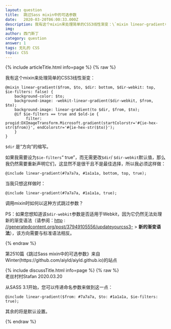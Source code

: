 ```yaml
---
layout: question
title:  跳过Sass mixin中的可选参数
date:   2020-03-20T06:00:33.000Z
description: 我有这个mixin来处理简单的CSS3线性渐变：\`mixin linear-gradient($from, $to, $dir  bottom, $d...
img: 
author: 西门斯丁
category: question
answer: 1
tags: 无礼的 CSS
topic: CSS
---
```

<div class="article-root">
  <div class="article">
    {% include articleTitle.html info=page %}
    {% raw %}
    <div class="article-content"><p><font style="vertical-align: inherit;"><font style="vertical-align: inherit;">我有这个mixin来处理简单的CSS3线性渐变：</font></font></p>

<pre><code>@mixin linear-gradient($from, $to, $dir: bottom, $dir-webkit: top, $ie-filters: false) {<font></font>
    background-color: $to;<font></font>
    background-image: -webkit-linear-gradient($dir-webkit, $from, $to);<font></font>
    background-image: linear-gradient(to $dir, $from, $to);<font></font>
    @if $ie-filters == true and $old-ie {<font></font>
         filter: progid:DXImageTransform.Microsoft.gradient(startColorstr='#{ie-hex-str($from)}', endColorstr='#{ie-hex-str($to)}');<font></font>
    }<font></font>
}<font></font>
</code></pre>

<p><code>$dir</code><font style="vertical-align: inherit;"><font style="vertical-align: inherit;"> 是“方向”的缩写。</font></font></p>

<p><font style="vertical-align: inherit;"><font style="vertical-align: inherit;">如果我需要设为</font></font><code>$ie-filters</code><font style="vertical-align: inherit;"><font style="vertical-align: inherit;">“ true”，而无需更改</font></font><code>$dir</code><font style="vertical-align: inherit;"><font style="vertical-align: inherit;">/ </font></font><code>$dir-webkit</code><font style="vertical-align: inherit;"><font style="vertical-align: inherit;">默认值，那么我仍然需要重新声明它们，这显然不是很干且不是最佳选择，所以我必须这样做：</font></font></p>

<p><code>@include linear-gradient(#7a7a7a, #1a1a1a, bottom, top, true);</code></p>

<p><font style="vertical-align: inherit;"><font style="vertical-align: inherit;">当我只想这样做时：</font></font></p>

<p><code>@include linear-gradient(#7a7a7a, #1a1a1a, true);</code></p>

<p><font style="vertical-align: inherit;"><font style="vertical-align: inherit;">调用mixin时如何以这种方式跳过参数？</font></font></p>

<p><font style="vertical-align: inherit;"><font style="vertical-align: inherit;">PS：如果您想知道该</font></font><code>$dir-webkit</code><font style="vertical-align: inherit;"><font style="vertical-align: inherit;">参数是否适用于Webkit，因为它仍然无法处理新的渐变语法（请参阅：</font></font><a href="http://generatedcontent.org/post/37949105556/updateyourcss3"><font style="vertical-align: inherit;"><font style="vertical-align: inherit;">http</font></font></a><font style="vertical-align: inherit;"><font style="vertical-align: inherit;"> : </font><a href="http://generatedcontent.org/post/37949105556/updateyourcss3"><font style="vertical-align: inherit;">//generatedcontent.org/post/37949105556/updateyourcss3-</font></a><font style="vertical-align: inherit;"> &gt; </font></font><strong><font style="vertical-align: inherit;"><font style="vertical-align: inherit;">新的渐变语法</font></font></strong><font style="vertical-align: inherit;"><font style="vertical-align: inherit;">），该方向需要与标准语法相反。</font></font></p></div>
    {% endraw %}
  </div>
  <p class="winter_mark">第2510篇《跳过Sass mixin中的可选参数》来自Winter(https://github.com/aiyld/aiyld.github.io)的站点</p>
  <div class="discuss-wrapper">
    {% include discussTitle.html info=page %}
    {% raw %}
    <div class="discuss-item">
        <div class="discuss-parent">
          <div class="discuss-meta">
            <span class="discuss-user">老丝村村Stafan</span>
            <span class="discuss-time">2020.03.20</span>
          </div>
          <div class="discuss-comment"><p><font style="vertical-align: inherit;"><font style="vertical-align: inherit;">从SASS 3.1开始，您可以传递命名参数来做到这一点：</font></font></p>

<pre><code>@include linear-gradient($from: #7a7a7a, $to: #1a1a1a, $ie-filters: true);
</code></pre>

<p><font style="vertical-align: inherit;"><font style="vertical-align: inherit;">其余的将是默认设置。</font></font></p></div>
        </div></div>
    {% endraw %}
  </div>
<div>
